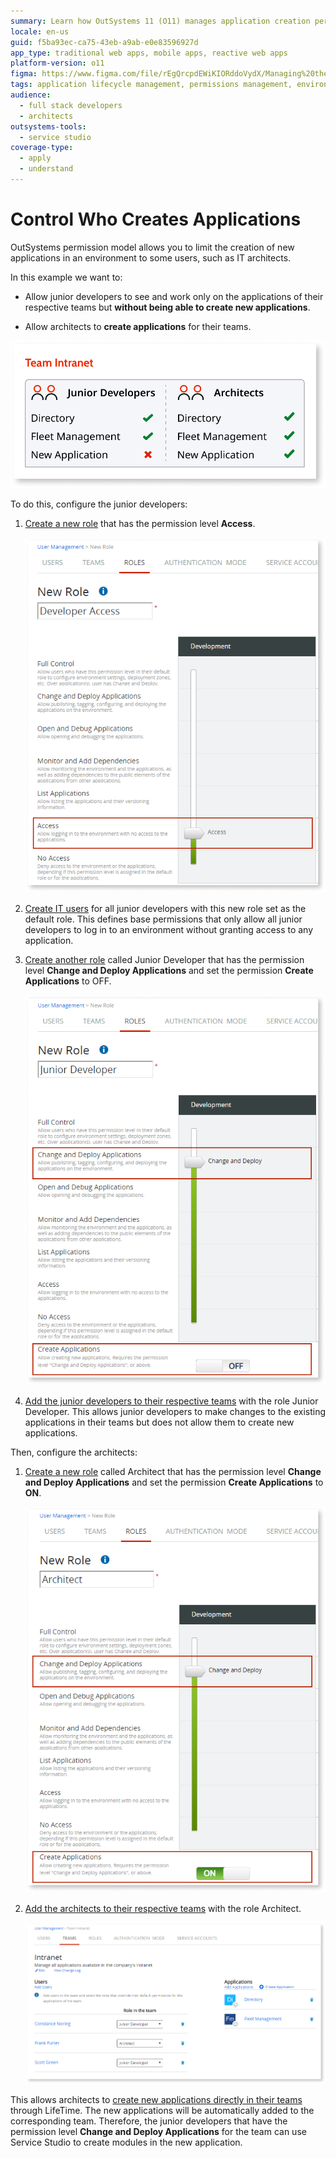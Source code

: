 ```yaml
---
summary: Learn how OutSystems 11 (O11) manages application creation permissions, allowing architects to create applications while restricting junior developers.
locale: en-us
guid: f5ba93ec-ca75-43eb-a9ab-e0e83596927d
app_type: traditional web apps, mobile apps, reactive web apps
platform-version: o11
figma: https://www.figma.com/file/rEgQrcpdEWiKIORddoVydX/Managing%20the%20Applications%20Lifecycle?node-id=267:73
tags: application lifecycle management, permissions management, environment configuration, user roles, outsystems best practices
audience:
  - full stack developers
  - architects
outsystems-tools:
  - service studio
coverage-type:
  - apply
  - understand
---
```


# Control Who Creates Applications

OutSystems permission model allows you to limit the creation of new applications in an environment to some users, such as IT architects.

In this example we want to:

* Allow junior developers to see and work only on the applications of their respective teams but **without being able to create new applications**.

* Allow architects to **create applications** for their teams.

![Diagram illustrating the control of application creation within a team in OutSystems](images/control-app-creation-team-diag.png "Team Application Creation Control Diagram")

To do this, configure the junior developers:

1. [Create a new role](create-an-it-role.md#create-a-new-role) that has the permission level **Access**.  

    ![Screenshot showing the configuration of the junior developer access role in OutSystems](images/control-app-creation-junior-access-role-lt.png "Junior Developer Access Role Configuration")

1. [Create IT users](create-an-it-user.md) for all junior developers with this new role set as the default role. This defines base permissions that only allow all junior developers to log in to an environment without granting access to any application.

1. [Create another role](create-an-it-role.md#create-a-new-role) called Junior Developer that has the permission level **Change and Deploy Applications** and set the permission **Create Applications** to OFF.  

    ![Screenshot displaying the junior developer deploy role with create applications permission turned off in OutSystems](images/control-app-creation-junior-deploy-role-lt.png "Junior Developer Deploy Role Configuration")

1. [Add the junior developers to their respective teams](create-an-it-team.md#add-it-users-to-the-team) with the role Junior Developer. This allows junior developers to make changes to the existing applications in their teams but does not allow them to create new applications.

Then, configure the architects:

1. [Create a new role](create-an-it-role.md#create-a-new-role) called Architect that has the permission level **Change and Deploy Applications** and set the permission **Create Applications** to **ON**.  

    ![Screenshot of the architect role configuration with create applications permission enabled in OutSystems](images/control-app-creation-architect-role-lt.png "Architect Role Configuration")

2. [Add the architects to their respective teams](create-an-it-team.md#add-it-users-to-the-team) with the role Architect.  

    ![Screenshot depicting the process of adding an architect to a team in OutSystems](images/control-app-creation-add-architect-to-team-lt.png "Adding Architect to Team")

This allows architects to [create new applications directly in their teams](create-an-it-team.md#create-a-new-application-in-the-team) through LifeTime. The new applications will be automatically added to the corresponding team. Therefore, the junior developers that have the permission level **Change and Deploy Applications** for the team can use Service Studio to create modules in the new application.
